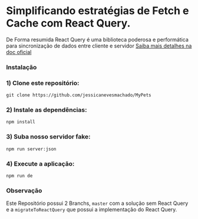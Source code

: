 # Simplificando estratégias de Fetch e Cache com React Query.

 De Forma resumida React Query é uma biblioteca poderosa e performática para sincronização de dados entre cliente e servidor [Saiba mais detalhes na doc oficial](https://react-query-v3.tanstack.com/overview) 



### Instalação

### 1) Clone este repositório:

```
git clone https://github.com/jessicanevesmachado/MyPets
```

### 2) Instale as dependências:

```
npm install
```


### 3) Suba nosso servidor fake:

```
npm run server:json
```

### 4) Execute a aplicação:

```
npm run de
```



### Observação
Este Repositório possui 2 Branchs, `master` com a solução sem React Query e a `migrateToReactQuery` que possui a implementação do React Query.



